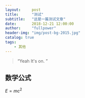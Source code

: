 ```yaml
---
layout:     post
title:      "测试"
subtitle:   "这是一篇测试文章"
date:       2018-12-21 12:00:00
author:     "fullpower"
header-img: "img/post-bg-2015.jpg"
catalog: true
tags:
    - 其他
---
```


> “Yeah It's on. ”

## 数学公式
$E=mc^2$


